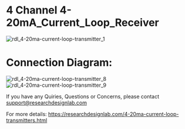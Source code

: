 # 4 Channel 4-20mA_Current_Loop_Receiver

![rdl_4-20ma-current-loop-transmitter_1](https://user-images.githubusercontent.com/8509587/33700464-6c657cf8-db3f-11e7-9ba0-b13a0ede466e.png)

# Connection Diagram:

![rdl_4-20ma-current-loop-transmitter_8](https://user-images.githubusercontent.com/8509587/33700604-3e277a66-db40-11e7-9f15-42eb40a11ab8.jpg)
![rdl_4-20ma-current-loop-transmitter_9](https://user-images.githubusercontent.com/8509587/33700722-ed92ffe8-db40-11e7-8028-dcd18ebd88e0.jpg)

If you have any Quiries, Questions or Concerns, please contact support@researchdesignlab.com

For more details: https://researchdesignlab.com/4-20ma-current-loop-transmitters.html
